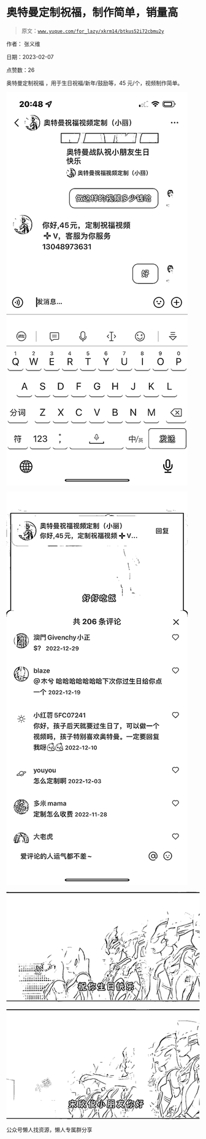 # 奥特曼定制祝福，制作简单，销量高

> 原文：[`www.yuque.com/for_lazy/xkrm14/btkus52i72cbmu2y`](https://www.yuque.com/for_lazy/xkrm14/btkus52i72cbmu2y)

作者： 张义维

日期：2023-02-07

点赞数：26

奥特曼定制祝福 ，用于生日祝福/新年/鼓励等，45 元/个，视频制作简单。

![](img/0e3591f46243209e897680f48a6e5475.png)

![](img/fb42d42084b759c1d7038f156344a9e6.png)

![](img/59587e4443bbbaed2cc277f20afd1e21.png)

![](img/f3fa10c702217f5fe3ad9d6f13d804f8.png)

公众号懒人找资源，懒人专属群分享

